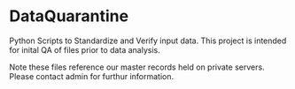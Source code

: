 # DataQuarantine
Python Scripts to Standardize and Verify input data.
This project is intended for inital QA of files prior to data analysis.


Note these files reference our master records held on private servers.
Please contact admin for furthur information.
